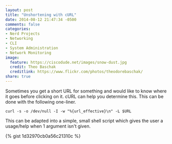 ```yaml
---
layout: post
title: "Unshortening with cURL"
date: 2014-08-12 21:47:34 -0500
comments: false
categories: 
- Nerd Projects
- Networking
- CLI
- System Administration
- Network Monitoring
image:
  feature: https://ciscodude.net/images/snow-dust.jpg
  credit: Theo Baschak
  creditlink: https://www.flickr.com/photos/theodorebaschak/
share: true
---
```

Sometimes you get a short URL for something and would like to know where it goes before clicking on it. cURL can help you determine this. This can be done with the following one-liner.

	curl -s -o /dev/null -I -w "%{url_effective}\n" -L $URL

This can be adapted into a simple, small shell script which gives the user a usage/help when 1 argument isn't given.

{% gist 1d32970cb0a56c21310c %}
